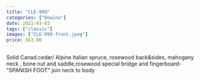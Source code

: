 ```yaml
---
title: "CLE-999"
categories: ["Dowina"]
date: 2021-03-03
tags: ["classic"]
images: ["CLE-999-front.jpeg"]
price: 563,00
---
```


Solid Canad.cedar/ Alpine Italian spruce, rosewood back&sides, mahogany neck , bone nut and saddle,rosewood special bridge and fingerboard- "SPANISH FOOT" join neck to body
